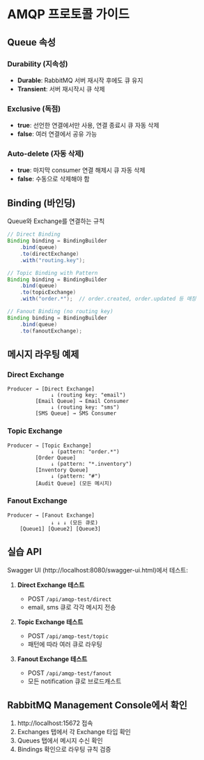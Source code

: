 # AMQP 프로토콜 가이드

## Queue 속성

### Durability (지속성)
- **Durable**: RabbitMQ 서버 재시작 후에도 큐 유지
- **Transient**: 서버 재시작시 큐 삭제

### Exclusive (독점)
- **true**: 선언한 연결에서만 사용, 연결 종료시 큐 자동 삭제
- **false**: 여러 연결에서 공유 가능

### Auto-delete (자동 삭제)
- **true**: 마지막 consumer 연결 해제시 큐 자동 삭제
- **false**: 수동으로 삭제해야 함

## Binding (바인딩)

Queue와 Exchange를 연결하는 규칙

```java
// Direct Binding
Binding binding = BindingBuilder
    .bind(queue)
    .to(directExchange)
    .with("routing.key");

// Topic Binding with Pattern
Binding binding = BindingBuilder
    .bind(queue)
    .to(topicExchange)
    .with("order.*");  // order.created, order.updated 등 매칭

// Fanout Binding (no routing key)
Binding binding = BindingBuilder
    .bind(queue)
    .to(fanoutExchange);
```

## 메시지 라우팅 예제

### Direct Exchange
```
Producer → [Direct Exchange]
              ↓ (routing key: "email")
         [Email Queue] → Email Consumer
              ↓ (routing key: "sms")
         [SMS Queue] → SMS Consumer
```

### Topic Exchange
```
Producer → [Topic Exchange]
              ↓ (pattern: "order.*")
         [Order Queue]
              ↓ (pattern: "*.inventory")
         [Inventory Queue]
              ↓ (pattern: "#")
         [Audit Queue] (모든 메시지)
```

### Fanout Exchange
```
Producer → [Fanout Exchange]
              ↓ ↓ ↓ (모든 큐로)
    [Queue1] [Queue2] [Queue3]
```

## 실습 API

Swagger UI (http://localhost:8080/swagger-ui.html)에서 테스트:

1. **Direct Exchange 테스트**
   - POST `/api/amqp-test/direct`
   - email, sms 큐로 각각 메시지 전송

2. **Topic Exchange 테스트**
   - POST `/api/amqp-test/topic`
   - 패턴에 따라 여러 큐로 라우팅

3. **Fanout Exchange 테스트**
   - POST `/api/amqp-test/fanout`
   - 모든 notification 큐로 브로드캐스트

## RabbitMQ Management Console에서 확인

1. http://localhost:15672 접속
2. Exchanges 탭에서 각 Exchange 타입 확인
3. Queues 탭에서 메시지 수신 확인
4. Bindings 확인으로 라우팅 규칙 검증